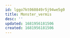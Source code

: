 ```yaml
---
id: lggo7kt060849r5j94we5g0
title: Monster_vermis
desc: ''
updated: 1681956181506
created: 1681956181506
---
```

